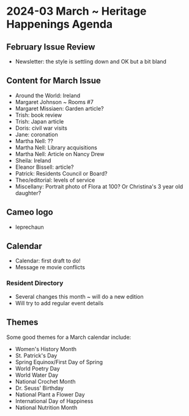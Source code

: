 # 2024-03 March ~ Heritage Happenings Agenda

## February Issue Review

* Newsletter: the style is settling down and OK but a bit bland

## Content for March Issue

* Around the World: Ireland
* Margaret Johnson ~ Rooms #7
* Margaret Missiaen: Garden article?
* Trish: book review
* Trish: Japan article
* Doris: civil war visits
* Jane: coronation
* Martha Nell: ??
* Martha Nell: Library acquisitions
* Martha Nell: Article on Nancy Drew
* Sheila: Ireland
* Eleanor Bissell: article?
* Patrick: Residents Council or Board?
* Theo/editorial: levels of service
* Miscellany: Portrait photo of Flora at 100? Or Christina's 3 year old daughter?

## Cameo logo

* leprechaun

## Calendar

* Calendar: first draft to do!
* Message re movie conflicts

### Resident Directory

* Several changes this month ~ will do a new edition
* Will try to add regular event details

## Themes

Some good themes for a March calendar include:

* Women's History Month
* St. Patrick's Day
* Spring Equinox/First Day of Spring
* World Poetry Day
* World Water Day
* National Crochet Month
* Dr. Seuss' Birthday
* National Plant a Flower Day
* International Day of Happiness
* National Nutrition Month
